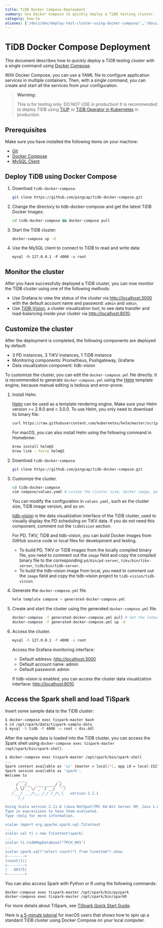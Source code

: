 ```yaml
---
title: TiDB Docker Compose Deployment
summary: Use Docker Compose to quickly deploy a TiDB testing cluster.
category: how-to
aliases: ['/docs/dev/deploy-test-cluster-using-docker-compose/','/docs/dev/how-to/get-started/deploy-tidb-from-docker-compose/']
---
```


# TiDB Docker Compose Deployment

This document describes how to quickly deploy a TiDB testing cluster with a single command using [Docker Compose](https://docs.docker.com/compose/overview).

With Docker Compose, you can use a YAML file to configure application services in multiple containers. Then, with a single command, you can create and start all the services from your configuration.

> **Warning:**
>
> This is for testing only. DO NOT USE in production! It is recommended to deploy TiDB using [TiUP](/production-deployment-using-tiup.md) or [TiDB Operator in Kubernetes](https://docs.pingcap.com/tidb-in-kubernetes/v1.1/deploy-tidb-operator) in production.

## Prerequisites

Make sure you have installed the following items on your machine:

- [Git](https://git-scm.com/downloads)
- [Docker Compose](https://docs.docker.com/compose/install/)
- [MySQL Client](https://dev.mysql.com/downloads/mysql/)

## Deploy TiDB using Docker Compose

1. Download `tidb-docker-compose`.

    ```bash
    git clone https://github.com/pingcap/tidb-docker-compose.git
    ```

2. Change the directory to tidb-docker-compose and get the latest TiDB Docker Images:

    ```bash
    cd tidb-docker-compose && docker-compose pull
    ```

3. Start the TiDB cluster:

    ```bash
    docker-compose up -d
    ```

4. Use the MySQL client to connect to TiDB to read and write data:

    ```
    mysql -h 127.0.0.1 -P 4000 -u root
    ```

## Monitor the cluster

After you have successfully deployed a TiDB cluster, you can now monitor the TiDB cluster using one of the following methods:

- Use Grafana to view the status of the cluster via [http://localhost:3000](http://localhost:3000) with the default account name and password:  `admin` and `admin`.
- Use [TiDB-Vision](https://github.com/pingcap/tidb-vision), a cluster visualization tool, to see data transfer and load-balancing inside your cluster via [http://localhost:8010](http://localhost:8010).

## Customize the cluster

After the deployment is completed, the following components are deployed by default:

- 3 PD instances, 3 TiKV instances, 1 TiDB instance
- Monitoring components: Prometheus, Pushgateway, Grafana
- Data visualization component: tidb-vision

To customize the cluster, you can edit the `docker-compose.yml` file directly. It is recommended to generate `docker-compose.yml` using the [Helm](https://helm.sh) template engine, because manual editing is tedious and error-prone.

1. Install Helm.

    [Helm](https://helm.sh) can be used as a template rendering engine. Make sure your Helm version >= 2.9.0 and < 3.0.0.
    To use Helm, you only need to download its binary file:

    ```bash
    curl https://raw.githubusercontent.com/kubernetes/helm/master/scripts/get | bash
    ```

    For macOS, you can also install Helm using the following command in Homebrew:

    ```bash
    brew install helm@2
    brew link --force helm@2
    ```

2. Download `tidb-docker-compose`.

    ```bash
    git clone https://github.com/pingcap/tidb-docker-compose.git
    ```

3. Customize the cluster.

    ```bash
    cd tidb-docker-compose
    vim compose/values.yaml # custom the cluster size, docker image, port mapping and so on
    ```

    You can modify the configuration in `values.yaml`, such as the cluster size, TiDB image version, and so on.

    [tidb-vision](https://github.com/pingcap/tidb-vision) is the data visualization interface of the TiDB cluster, used to visually display the PD scheduling on TiKV data. If you do not need this component, comment out the `tidbVision` section.

    For PD, TiKV, TiDB and tidb-vision, you can build Docker images from GitHub source code or local files for development and testing.

    - To build PD, TiKV or TiDB images from the locally compiled binary file, you need to comment out the `image` field and copy the compiled binary file to the corresponding `pd/bin/pd-server`, `tikv/bin/tikv-server`, `tidb/bin/tidb-server`.
    - To build the tidb-vision image from local, you need to comment out the `image` field and copy the tidb-vision project to `tidb-vision/tidb-vision`.

4. Generate the `docker-compose.yml` file.

    ```bash
    helm template compose > generated-docker-compose.yml
    ```

5. Create and start the cluster using the generated `docker-compose.yml` file.

    ```bash
    docker-compose -f generated-docker-compose.yml pull # Get the latest Docker images
    docker-compose -f generated-docker-compose.yml up -d
    ```

6. Access the cluster.

    ```bash
    mysql -h 127.0.0.1 -P 4000 -u root
    ```

    Access the Grafana monitoring interface:

    - Default address: <http://localhost:3000>
    - Default account name: admin
    - Default password: admin

    If tidb-vision is enabled, you can access the cluster data visualization interface: <http://localhost:8010>.

## Access the Spark shell and load TiSpark

Insert some sample data to the TiDB cluster:

```bash
$ docker-compose exec tispark-master bash
$ cd /opt/spark/data/tispark-sample-data
$ mysql -h tidb -P 4000 -u root < dss.ddl
```

After the sample data is loaded into the TiDB cluster, you can access the Spark shell using `docker-compose exec tispark-master /opt/spark/bin/spark-shell`.

```bash
$ docker-compose exec tispark-master /opt/spark/bin/spark-shell
...
Spark context available as 'sc' (master = local[*], app id = local-1527045927617).
Spark session available as 'spark'.
Welcome to
      ____              __
     / __/__  ___ _____/ /__
    _\ \/ _ \/ _ `/ __/  '_/
   /___/ .__/\_,_/_/ /_/\_\   version 2.1.1
      /_/

Using Scala version 2.11.8 (Java HotSpot(TM) 64-Bit Server VM, Java 1.8.0_172)
Type in expressions to have them evaluated.
Type :help for more information.

scala> import org.apache.spark.sql.TiContext
...
scala> val ti = new TiContext(spark)
...
scala> ti.tidbMapDatabase("TPCH_001")
...
scala> spark.sql("select count(*) from lineitem").show
+--------+
|count(1)|
+--------+
|   60175|
+--------+
```

You can also access Spark with Python or R using the following commands:

```
docker-compose exec tispark-master /opt/spark/bin/pyspark
docker-compose exec tispark-master /opt/spark/bin/sparkR
```

For more details about TiSpark, see [TiSpark Quick Start Guide](/get-started-with-tispark.md).

Here is [a 5-minute tutorial](https://pingcap.com/blog/how_to_spin_up_an_htap_database_in_5_minutes_with_tidb_tispark/) for macOS users that shows how to spin up a standard TiDB cluster using Docker Compose on your local computer.

